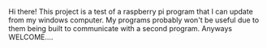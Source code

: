 Hi there!
This project is a test of a raspberry pi program that I can update from my windows computer.
My programs probably won't be useful due to them being built to communicate with a second program.
Anyways WELCOME....
